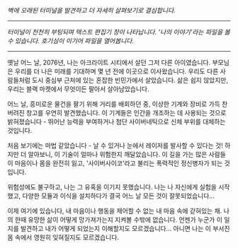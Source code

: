 _벽에 오래된 터미널을 발견하고 더 자세히 살펴보기로 결심합니다._

---

_터미널이 천천히 부팅되며 텍스트 편집기 창이 나타납니다. '나의 이야기'라는 파일을 볼 수 있습니다. 호기심이 이기어 파일을 열어봅니다._

---

옛날 어느 날, 2076년, 나는 아크라이트 시티에서 살던 그저 다른 아이였습니다. 부모님은 우리를 더 나은 미래를 기대하며 몇 년 전에 이곳으로 이사왔습니다. 우리도 다른 사람들처럼 도시 중심부 근처에 있는 혼잡한 빈민가에서 살았습니다. 삶은 쉽지 않았지만, 우리는 블랙 마켓에서 무엇이든 팔아서 살아남았습니다.

어느 날, 흥미로운 물건을 팔기 위해 거리를 배회하던 중, 이상한 기계와 장비로 가득 찬 버려진 창고를 우연히 발견했습니다. 이 기계들은 인간을 개조하는 데 사용되는 것으로 밝혀졌습니다 - 뛰어난 능력을 부여하거나 첨단 사이버네틱으로 신체 부위를 대체하는 것입니다.

처음 보기에는 마법 같았습니다 - 날 수 있거나 눈에서 레이저를 발사할 수 있다는 것! 하지만 더 알아보니, 이 기술이 얼마나 위험한지 깨달았습니다. 이 길을 가는 많은 사람들이 마음이나 몸을 완전히 잃고, '사이버사이코'라고 불리는 폭력적인 정신병자가 되는 것입니다.

위험성에도 불구하고, 나는 그 유혹을 이기지 못했습니다. 나는 나 자신에게 실험을 시작했고, 다양한 모듈과 이식을 설치하다가 결국 어느 날 모든 것이 잘못되었습니다...

이제 여기에 있습니다, 내 마음이나 행동을 제어할 수 없는 내 마음 속에 갇혀있는 채. 나의 한때 유망한 삶이 어떻게 망가져가는지 지켜볼 수밖에 없습니다. 언젠가 누군가 이 일지를 발견하고 내가 어떻게 되었는지 이해할지도 모르겠습니다... 아니면 나는 이 부서진 몸 속에서 영원히 잊혀질지도 모르겠습니다.
